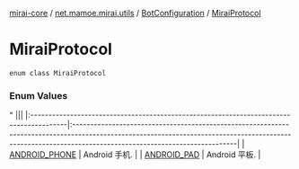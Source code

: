 [mirai-core](../../../index.md) / [net.mamoe.mirai.utils](../../index.md) / [BotConfiguration](../index.md) / [MiraiProtocol](./index.md)

# MiraiProtocol

`enum class MiraiProtocol`

### Enum Values

"
                                    |||
                                    |:----------------------------------------------------------------------------------------|:---------------------------------------------------------------------------------------------------------------------------------------------------------------------------------------------------------|
                                    | [ANDROID_PHONE](-a-n-d-r-o-i-d_-p-h-o-n-e.md) | Android 手机. |
| [ANDROID_PAD](-a-n-d-r-o-i-d_-p-a-d.md) | Android 平板. |

